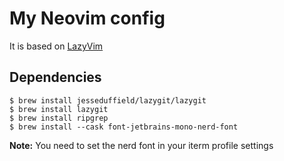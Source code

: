 # My Neovim config

It is based on [LazyVim](https://github.com/LazyVim/LazyVim)

## Dependencies

```
$ brew install jesseduffield/lazygit/lazygit
$ brew install lazygit
$ brew install ripgrep
$ brew install --cask font-jetbrains-mono-nerd-font
```

**Note:**
You need to set the nerd font in your iterm profile settings
